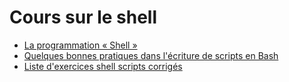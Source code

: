 # Cours sur le shell

* [La programmation « Shell »](./prog-shell/README.md)
* [Quelques bonnes pratiques dans l'écriture de scripts en Bash](./bash-bonnes-pratiques.md)
* [Liste d'exercices shell scripts corrigés](./exercices-shell.md)
